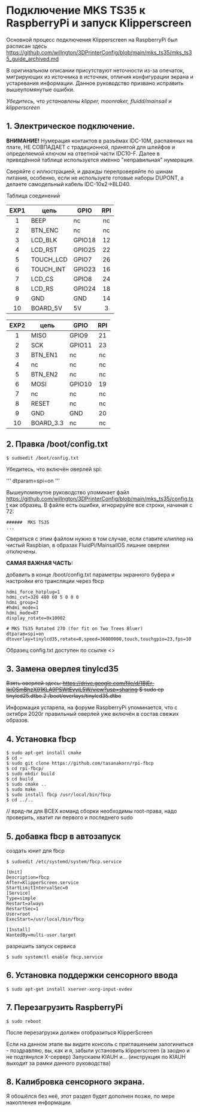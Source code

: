 # Подключение MKS TS35 к RaspberryPi и запуск Klipperscreen


Основной процесс подключения Klipperscreen на RaspberryPi был расписан здесь 
https://github.com/willngton/3DPrinterConfig/blob/main/mks_ts35/mks_ts35_guide_archived.md

В оригинальном описании присутствуют неточности из-за опечаток, мигрирующих из источника в источник,
отличия конфигурации экрана и устаревания информации.
Данное руководство призвано исправить вышеупомянутые ошибки.


*Убедитесь, что установлены klipper, moonraker, fluidd/mainsail и klipperscreen*

## 1. Электрическое подключение.

**ВНИМАНИЕ!** Нумерация контактов в разъёмах IDC-10M, распаянных на плате, НЕ СОВПАДАЕТ с традиционной, принятой для шлейфов 
и определяемой ключом на ответной части IDC10-F.
Далее в приведённой таблице используется именно "неправильная" нумерация. 

Сверяйте с иллюстрацией, и дважды перепроверяйте по шинам питания, особенно, если не используете готовые наборы DUPONT, 
а делаете самодельный кабель IDC-10x2->BLD40.

Таблица соединений

| EXP1 | цепь      | GPIO   | RPI |
|:----:|-----------|--------|:---:|
| 1    | BEEP      | nc     | nc  |
| 2    | BTN_ENC   | nc     | nc  |
| 3    | LCD_BLK   | GPIO18 | 12  |
| 4    | LCD_RST   | GPIO25 | 22  |
| 5    | TOUCH_LCD |  GPIO7 | 26  |
| 6    | TOUCH_INT | GPIO23 | 16  |
| 7    | LCD_CS    | GPIO8  | 24  |
| 8    | LCD_RS    | GPIO24 | 18  |
| 9    | GND       | GND    | 14  |
| 10   | BOARD_5V  | 5V     | 3   |


| EXP2 | цепь      | GPIO   | RPI |
|:----:|-----------|--------|:---:|
| 1    | MISO      | GPIO9  | 21  |
| 2    | SCK       | GPIO11 | 23  |
| 3    | BTN_EN1   | nc     | nc  |
| 4    | nc        | nc     | nc  |
| 5    | BTN_EN2   | nc     | nc  |
| 6    | MOSI      | GPIO10 | 19  |
| 7    | nc        | nc     | nc  |
| 8    | RESET     | nc     | nc  |
| 9    | GND       | GND    | 20  |
| 10   | BOARD_3.3 | nc     | nc  |


## 2. Правка /boot/config.txt

```console
$ sudoedit /boot/config.txt
```

Убедитесь, что включён оверлей spi:

'''
dtparam=spi=on
'''

Вышеупомянутое руководство упоминает файл https://github.com/willngton/3DPrinterConfig/blob/main/mks_ts35/config.txt как образец.
В файле есть ошибки, игнорируйте все строки, начиная с 72:

```
######  MKS TS35
...
```

Сверяться с этим файлом нужно в том случае, если ставите клиппер на чистый Raspbian, в образах FluidPi/MainsailOS лишние оверлеи отключены.


**САМАЯ ВАЖНАЯ ЧАСТЬ:**


добавить в конце /boot/config.txt параметры экранного буфера и настройки его трансляции через fbcp

```###### MKS TS35
hdmi_force_hotplug=1
hdmi_cvt=320 480 60 5 0 0 0
hdmi_group=2
#hdmi_mode=1
hdmi_mode=87
display_rotate=0x10002

# MKS TS35 Rotated 270 (for fit on Two Trees Bluer)
dtparam=spi=on
dtoverlay=tinylcd35,rotate=0,speed=36000000,touch,touchgpio=23,fps=10 
```
Образец config.txt доступен по ссылке <>

## 3. Замена оверлея tinylcd35
~~Взять оверлей здесь: https://drive.google.com/file/d/1BjEr-IkiOSmBhzX91KLA9PSWtEvyiL5W/view?usp=sharing
$ sudo cp tinylcd25.dtbo.2 /boot/overlays/tinylcd35.dtbo~~

Информация устарела, на форуме RaspberryPi упоминается, что с октября 2020г правильный оверлей уже включён в состав свежих образов.


## 4. Установка fbcp

```console
$ sudo apt-get install cmake
$ cd ~
$ sudo git clone https://github.com/tasanakorn/rpi-fbcp
$ cd rpi-fbcp/
$ sudo mkdir build
$ cd build
$ sudo cmake ..
$ sudo make
$ sudo install fbcp /usr/local/bin/fbcp
$ cd ../..
```

// вряд-ли для ВСЕХ команд сборки необходимы root-права, надо проверить, хватит ли первого и последнего sudo

## 5. добавка fbcp в автозапуск

создать юнит для fbcp

```console
$ sudoedit /etc/systemd/system/fbcp.service
```

```service 
[Unit]
Description=fbcp
After=KlipperScreen.service
StartLimitIntervalSec=0
[Service]
Type=simple
Restart=always
RestartSec=1
User=root
ExecStart=/usr/local/bin/fbcp

[Install]
WantedBy=multi-user.target
```

разрешить запуск сервиса

```console
$ sudo systemctl enable fbcp.service
```

## 6. Установка поддержки сенсорного ввода 

```console
$ sudo apt-get install xserver-xorg-input-evdev
```

## 7. Перезагрузить RaspberryPi

```console
$ sudo reboot
```

После перезагрузки должен отобразиться KlipperScreen

Если на данном этапе вы видите консоль с приглашением залогиниться - поздравляю, вы, как и я, забыли установить klipperscreen (а заодно и не подтянулся X-сервер)
Запускаем KIAUH и... (инструкция по KIAUH выходит за рамки данного руководства)

## 8. Калибровка сенсорного экрана. 
Я обошёлся без неё, этот раздел будет дополнен позже, по мере накопления информации.

